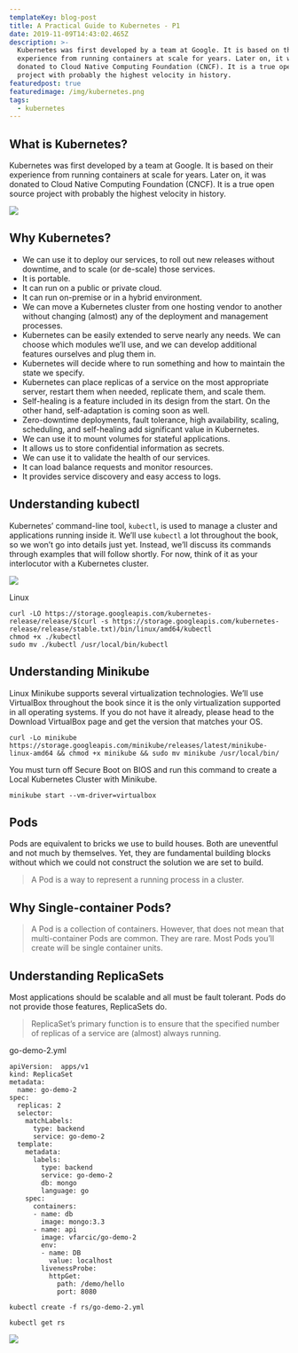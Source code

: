 ```yaml
---
templateKey: blog-post
title: A Practical Guide to Kubernetes - P1
date: 2019-11-09T14:43:02.465Z
description: >-
  Kubernetes was first developed by a team at Google. It is based on their
  experience from running containers at scale for years. Later on, it was
  donated to Cloud Native Computing Foundation (CNCF). It is a true open source
  project with probably the highest velocity in history.
featuredpost: true
featuredimage: /img/kubernetes.png
tags:
  - kubernetes
---
```

## What is Kubernetes?

Kubernetes was first developed by a team at Google. It is based on their experience from running containers at scale for years. Later on, it was donated to Cloud Native Computing Foundation (CNCF). It is a true open source project with probably the highest velocity in history.

![](/img/5275456112689152.svg)

## Why Kubernetes?

* We can use it to deploy our services, to roll out new releases without downtime, and to scale (or de-scale) those services.
* It is portable.
* It can run on a public or private cloud.
* It can run on-premise or in a hybrid environment.
* We can move a Kubernetes cluster from one hosting vendor to another without changing (almost) any of the deployment and management processes.
* Kubernetes can be easily extended to serve nearly any needs. We can choose which modules we’ll use, and we can develop additional features ourselves and plug them in.
* Kubernetes will decide where to run something and how to maintain the state we specify.
* Kubernetes can place replicas of a service on the most appropriate server, restart them when needed, replicate them, and scale them.
* Self-healing is a feature included in its design from the start. On the other hand, self-adaptation is coming soon as well.
* Zero-downtime deployments, fault tolerance, high availability, scaling, scheduling, and self-healing add significant value in Kubernetes.
* We can use it to mount volumes for stateful applications.
* It allows us to store confidential information as secrets.
* We can use it to validate the health of our services.
* It can load balance requests and monitor resources.
* It provides service discovery and easy access to logs.

## Understanding kubectl

Kubernetes’ command-line tool, `kubectl`, is used to manage a cluster and applications running inside it. We’ll use `kubectl` a lot throughout the book, so we won’t go into details just yet. Instead, we’ll discuss its commands through examples that will follow shortly. For now, think of it as your interlocutor with a Kubernetes cluster.

![](/img/kubectl.svg)

Linux

```
curl -LO https://storage.googleapis.com/kubernetes-release/release/$(curl -s https://storage.googleapis.com/kubernetes-release/release/stable.txt)/bin/linux/amd64/kubectl
chmod +x ./kubectl
sudo mv ./kubectl /usr/local/bin/kubectl
```

## Understanding Minikube

Linux
Minikube supports several virtualization technologies. We’ll use VirtualBox throughout the book since it is the only virtualization supported in all operating systems. If you do not have it already, please head to the Download VirtualBox page and get the version that matches your OS.

```
curl -Lo minikube https://storage.googleapis.com/minikube/releases/latest/minikube-linux-amd64 && chmod +x minikube && sudo mv minikube /usr/local/bin/
```

You must turn off Secure Boot on BIOS and run this command to create a Local Kubernetes Cluster with Minikube.

`minikube start --vm-driver=virtualbox`

## Pods

Pods are equivalent to bricks we use to build houses. Both are uneventful and not much by themselves. Yet, they are fundamental building blocks without which we could not construct the solution we are set to build.

> A Pod is a way to represent a running process in a cluster.

## Why Single-container Pods?

> A Pod is a collection of containers. However, that does not mean that multi-container Pods are common. They are rare. Most Pods you’ll create will be single container units.

## Understanding ReplicaSets

Most applications should be scalable and all must be fault tolerant. Pods do not provide those features, ReplicaSets do.

> ReplicaSet’s primary function is to ensure that the specified number of replicas of a service are (almost) always running.

go-demo-2.yml

```
apiVersion:  apps/v1
kind: ReplicaSet
metadata:
  name: go-demo-2
spec:
  replicas: 2
  selector:
    matchLabels:
      type: backend
      service: go-demo-2
  template:
    metadata:
      labels:
        type: backend
        service: go-demo-2
        db: mongo
        language: go
    spec:
      containers:
      - name: db
        image: mongo:3.3
      - name: api
        image: vfarcic/go-demo-2
        env:
        - name: DB
          value: localhost
        livenessProbe:
          httpGet:
            path: /demo/hello
            port: 8080
```

`kubectl create -f rs/go-demo-2.yml`

`kubectl get rs`

![](/img/5998773148844032.png)

